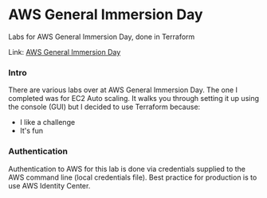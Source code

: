 # AWS General Immersion Day

Labs for AWS General Immersion Day, done in Terraform

Link: [AWS General Immersion Day](https://catalog.workshops.aws/general-immersionday/en-US)

### Intro
There are various labs over at AWS General Immersion Day. The one I completed was for EC2 Auto scaling. It walks you through setting it up using the console (GUI) but I decided to use Terraform because:
* I like a challenge
* It's fun

### Authentication
Authentication to AWS for this lab is done via credentials supplied to the AWS command line (local credentials file). Best practice for production is to use AWS Identity Center.

